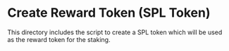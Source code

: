# Create Reward Token (SPL Token)
This directory includes the script to create a SPL token which will be used as the reward token for the staking.

